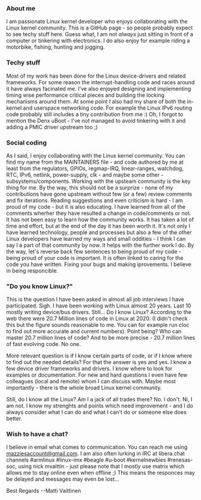 ### About me

I am passionate Linux kernel developer who enjoys collaborating with the Linux kernel community. This is a GitHub page - so people probably expect to see techy stuff here. Guess what, I am not _always_ just sitting in front of a computer or tinkering with electronics. I do also enjoy for example riding a motorbike, fishing, hunting and jogging.

### Techy stuff

Most of my work has been done for the Linux device-drivers and related frameworks. For some reason the interrupt-handling code and races around it have always facinated me. I've also enjoyed designing and implementing timing wise performance critical pieces and building the locking mechanisms around them. At some point I also had my share of both the in-kernel and userspace networking code. For example the Linux IPv6 routing code probably still includes a tiny contribution from me :) Oh, I forgot to mention the Denx uBoot - I've not managed to avoid tinkering with it and adding a PMIC driver upstream too ;) 

### Social coding

As I said, I enjoy collaborating with the Linux kernel community. You can find my name from the MAINTAINERS file - and code authored by me at least from the regulators, GPIOs, regmap-IRQ, linear-ranges, watchdog, RTC, IPv6, netlink, power-supply, clk - and maybe some other - subsystems/components. Working with the upsteam community is the key thing for me. By the way, this should not be a surprize - none of my contributions have gone upstream without few (or a few) review comments and fix iterations. Reading suggestions and even criticism is hard - I am proud of my code - but it is also educating. I have learned from all of the comments wherher they have resulted a change in code/comments or not. It has not been easy to learn how the community works. It has taken a lot of time and effort, but at the end of the day it has been worth it. It's not only I have learned technology, people and processes but also a few of the other Linux developers have learned my ways and small oddities - I think I can say I a part of that community by now. It helps with the further work I do. By the way, let's reverse back few sentences to being proud of my code - being proud of your code is important. It is often linked to caring for the code you have written. Fixing your bugs and making iprovements. I believe in being responcible.

### "Do you know Linux?"

This is the question I have been asked in almost all job interviews I have participated. Sigh. I have been working with Linux almost 20 years. Last 10 mostly writing device/bus drivers. Still... Do I know Linux? According to the web there were 20.7 Million lines of code in Linux at 2020. (I didn't check this but the figure sounds reasonable to me. You can for example run cloc to find out more accurate and current numbers). Point being? Who can master 20.7 million lines of code? And to be more precise - 20.7 million lines of fast evolving code. No one.

More relevant question is if I know certain parts of code, or if I know where to find out the needed details? For that the answer is yes and yes. I know a few device driver frameworks and drivers. I know where to look for examples or documentation. For new and hard questions I even have few colleagues (local and remote) whom I can discuss with. Maybe most importantly - there is the whole broad Linux kernel community.

Still, do I know all the Linux? Am I a jack of all trades there? No. I don't. Ni, I am not. I know my strenghts and points which need improvement - and I do always consider what I can do and what I can't do or someone else does better.

### Wish to have a chat?

I believe in email what comes to communication. You can reach me using mazziesaccount@gmail.com. I am also often lurking in IRC at libera.chat channels #armlinux #linux-imx #beagle #u-boot #kernelnewbies #renesas-soc, using nick mvaittin - just please note that I mostly use matrix which allows me to stay online even when offline ;) This means the responces may be delayed and messages may even be lost...

Best Regards
   --Matti Vaittinen

<!--
**M-Vaittinen/M-Vaittinen** is a ✨ _special_ ✨ repository because its `README.md` (this file) appears on your GitHub profile.

Here are some ideas to get you started:

- 🔭 I’m currently working on ...
- 🌱 I’m currently learning ...
- 👯 I’m looking to collaborate on ...
- 🤔 I’m looking for help with ...
- 💬 Ask me about ...
- 📫 How to reach me: ...
- 😄 Pronouns: ...
- ⚡ Fun fact: ...
-->
